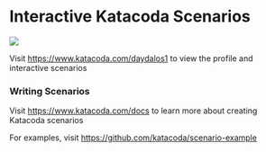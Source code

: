 # Interactive Katacoda Scenarios

[![](http://shields.katacoda.com/katacoda/daydalos1/count.svg)](https://www.katacoda.com/daydalos1 "Get your profile on Katacoda.com")

Visit https://www.katacoda.com/daydalos1 to view the profile and interactive scenarios

### Writing Scenarios
Visit https://www.katacoda.com/docs to learn more about creating Katacoda scenarios

For examples, visit https://github.com/katacoda/scenario-example
